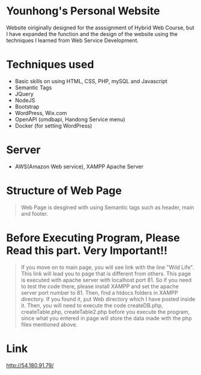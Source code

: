 # Younhong's Personal Website
Website oiriginally designed for the asssignment of Hybrid Web Course, but I have expanded the function and the design of the website using the techniques I learned from Web Service Development.

# Techniques used
* Basic skills on using HTML, CSS, PHP, mySQL and Javascript
* Semantic Tags
* JQuery
* NodeJS
* Bootstrap
* WordPress, Wix.com
* OpenAPI (omdbapi, Handong Service menu)
* Docker (for setting WordPress)

# Server
* AWS(Amazon Web service), XAMPP Apache Server

# Structure of Web Page
> Web Page is desgined with using Semantic tags such as header, main and footer.

# Before Executing Program, Please Read this part. Very Important!!
> If you move on to main page, you will see link with the line "Wild Life". This link will lead you to page that is different from others. This page is executed with apache server with localhost port 81. So if you need to test the code there, please install XAMPP and set the apache server port number to 81. Then, find a htdocs folders in XAMPP directory. If you found it, put Web directory which I have posted inside it. Then, you will need to execute the code createDB.php, createTable.php, createTable2.php before you execute the program, since what you entered in page will store the data made with the php files mentioned above.

# Link
http://54.180.91.79/

